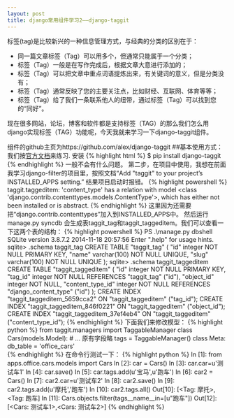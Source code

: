 ```yaml
---
layout: post
title: django常用组件学习2——django-taggit
---
```

  标签(tag)是比较新兴的一种信息管理方式，与经典的分类的区别在于：

+  同一篇文章标签（Tag）可以用多个，但通常只能属于一个分类；
+  标签（Tag）一般是在写作完成后，根据文章大意进行添加的；
+  标签（Tag）可以把文章中重点词语提炼出来，有关键词的意义，但是分类没有；
+  标签（Tag）通常反映了您的主要关注点，比如财经、互联网、体育等等；
+  标签（Tag）给了我们一条联系他人的纽带，通过标签（Tag）可以找到您的“同好”。

现在很多网站，论坛，博客和软件都是支持标签（TAG）的那么我们怎么用django实现标签（TAG）功能呢，今天我就来学习一下django-taggit组件。


组件的github主页为https://github.com/alex/django-taggit
##基本使用方式：
我们按<a href="http://django-taggit.readthedocs.org/en/latest/getting_started.html" target="_blank">官方文档</a>来练习.
安装
{% highlight html %}
$ pip install django-taggit
{% endhighlight %}
一般不会有什么问题。
第二步，在项目中使用，我想在前面我学习django-filter的项目里，按照文档“Add "taggit" to your project’s INSTALLED_APPS setting.”
结果项目启动时报错。
{% highlight powershell %}
taggit.taggeditem: 'content_type' has a relation with model <class 'django.contrib.contenttypes.models.ContentType'>, which has either not been installed or is abstract.
{% endhighlight %}
这里因为还需要把“django.contrib.contenttypes”加入到INSTALLED_APPS中。
然后运行manage.py syncdb 会生成表taggit_tag和taggit_taggeditem。我们可以查看一下这两个表的结构：
{% highlight powershell %}
PS .\manage.py dbshell
SQLite version 3.8.7.2 2014-11-18 20:57:56
Enter ".help" for usage hints.
sqlite> .schema taggit_tag
CREATE TABLE "taggit_tag" (
    "id" integer NOT NULL PRIMARY KEY,
    "name" varchar(100) NOT NULL UNIQUE,
    "slug" varchar(100) NOT NULL UNIQUE
);
sqlite> .schema taggit_taggeditem
CREATE TABLE "taggit_taggeditem" (
    "id" integer NOT NULL PRIMARY KEY,
    "tag_id" integer NOT NULL REFERENCES "taggit_tag" ("id"),
    "object_id" integer NOT NULL,
    "content_type_id" integer NOT NULL REFERENCES "django_content_type" ("id")
);
CREATE INDEX "taggit_taggeditem_5659cca2" ON "taggit_taggeditem" ("tag_id");
CREATE INDEX "taggit_taggeditem_846f0221" ON "taggit_taggeditem" ("object_id");
CREATE INDEX "taggit_taggeditem_37ef4eb4" ON "taggit_taggeditem" ("content_type_id");
{% endhighlight %}
下面我们来修改模型：
{% highlight python %}
from taggit.managers import TaggableManager
class Cars(models.Model):
    # ... 原有字段略
    tags = TaggableManager()
    class Meta:
        db_table = 'office_cars'    
{% endhighlight %}
在命令行测试一下：
{% highlight python %}
In [1]: from apps.office.cars.models import Cars
In [2]: car = Cars()
In [3]: car.car=u'测试车1'
In [4]: car.save()
In [5]: car.tags.add(u'宝马',u'跑车')
In [6]: car2 = Cars()
In [7]: car2.car=u'测试车2'
In [8]: car2.save()
In [9]: car2.tags.add(u'摩托','跑车')
In [10]: car2.tags.all()
Out[10]: [<Tag: 摩托>, <Tag: 跑车]
In [11]: Cars.objects.filter(tags__name__in=[u"跑车"])
Out[12]: [<Cars: 测试车1>,<Cars: 测试车2>]
{% endhighlight %}